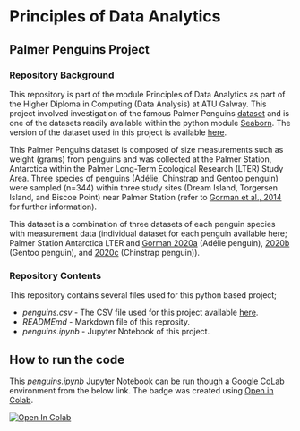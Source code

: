 # Principles of Data Analytics

## Palmer Penguins Project

### Repository Background
This repository is part of the module Principles of Data Analytics as part of the Higher Diploma in Computing (Data Analysis) at ATU Galway. This project involved investigation of the famous Palmer Penguins [dataset](https://allisonhorst.github.io/palmerpenguins/) and is one of the datasets readily available within the python module [Seaborn](https://github.com/mwaskom/seaborn-data/blob/master/penguins.csv). The version of the dataset used in this project is available [here](https://raw.githubusercontent.com/mwaskom/seaborn-data/master/penguins.csv).

This Palmer Penguins dataset is composed of size measurements such as weight (grams) from penguins and was collected at the Palmer Station, Antarctica within the Palmer Long-Term Ecological Research (LTER) Study Area. Three species of penguins (Adélie, Chinstrap and Gentoo penguin) were sampled (n=344) within three study sites (Dream Island, Torgersen Island, and Biscoe Point) near Palmer Station (refer to [Gorman et al., 2014](https://journals.plos.org/plosone/article/file?id=10.1371/journal.pone.0090081&type=printable) for further information). 

This dataset is a combination of three datasets of each penguin species with measurement data (individual dataset for each penguin available here; Palmer Station Antarctica LTER and [Gorman 2020a](https://portal.edirepository.org/nis/mapbrowse?packageid=knb-lter-pal.219.5) (Adélie penguin), [2020b](https://portal.edirepository.org/nis/mapbrowse?packageid=knb-lter-pal.220.5) (Gentoo penguin), and [2020c](https://portal.edirepository.org/nis/mapbrowse?packageid=knb-lter-pal.221.6) (Chinstrap penguin)). 

### Repository Contents
This repository contains several files used for this python based project;
- _penguins.csv_ - The CSV file used for this project available [here](https://raw.githubusercontent.com/mwaskom/seaborn-data/master/penguins.csv).
- _READMEmd_ - Markdown file of this reprosity.
- _penguins.ipynb_ - Jupyter Notebook of this project.


## How to run the code
This _penguins.ipynb_ Jupyter Notebook can be run though a [Google CoLab](https://colab.google/) environment from the below link. The badge was created using [Open in Colab](https://openincolab.com/). 

<a target="_blank" href="https://colab.research.google.com/github/EllenMcG/principles_dataanalytics/blob/main/penguins.ipynb">
  <img src="https://colab.research.google.com/assets/colab-badge.svg" alt="Open In Colab"/>
</a>


